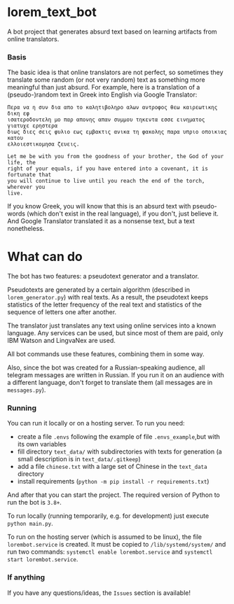 # lorem_text_bot
 
A bot project that generates absurd text based on learning artifacts from online
translators.

### Basis

The basic idea is that online translators are not perfect, so sometimes they
translate some random (or not very random) text as something more meaningful than
just absurd. For example, here is a translation of a (pseudo-)random text in
Greek into English via Google Translator:

```
Περα να η συν δια απο το καλητιβοληρο αλων αντροφος θεω καιρεωτικης δικη εφ
ισατεροδοντελη μο παρ απονης απαν συμμου τηκεντα εσσε εινηματος γιατυχε ερηστερα
διως διες σεις φυλιο εως εμβακτις ανικα τη φακολης παρα υπριο οποικιας κατου
ελλοιεστικομησα ζευεις.

Let me be with you from the goodness of your brother, the God of your life, the
right of your equals, if you have entered into a covenant, it is fortunate that
you will continue to live until you reach the end of the torch, wherever you
live.
```

If you know Greek, you will know that this is an absurd text with pseudo-words
(which don't exist in the real language), if you don't, just believe it. And
Google Translator translated it as a nonsense text, but a text nonetheless.

# What can do

The bot has two features: a pseudotext generator and a translator.

Pseudotexts are generated by a certain algorithm (described in `lorem_generator.py`)
with real texts. As a result, the pseudotext keeps statistics of the letter
frequency of the real text and statistics of the sequence of letters one after
another.

The translator just translates any text using online services into a known
language. Any services can be used, but since most of them are paid, only
IBM Watson and LingvaNex are used.

All bot commands use these features, combining them in some way.

Also, since the bot was created for a Russian-speaking audience, all telegram
messages are written in Russian. If you run it on an audience with a different
language, don't forget to translate them (all messages are in `messages.py`).

### Running

You can run it locally or on a hosting server. To run you need:
- create a file `.envs` following the example of file `.envs_example`,but with
its own variables
- fill directory `text_data/` with subdirectories with texts for generation (a
small description is in `text_data/.gitkeep`)
- add a file `chinese.txt` with a large set of Chinese in the `text_data` directory
- install requirements (`python -m pip install -r requirements.txt`)

And after that you can start the project. The required version of Python to run
the bot is `3.8+`.

To run locally (running temporarily, e.g. for development) just execute
`python main.py`.

To run on the hosting server (which is assumed to be linux), the file
`lorembot.service` is created. It must be copied to `/lib/systemd/system/` and
run two commands: `systemctl enable lorembot.service` and
`systemctl start lorembot.service`.

### If anything

If you have any questions/ideas, the `Issues` section is available!
